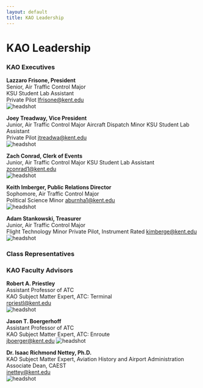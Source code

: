 ```yaml
---
layout: default
title: KAO Leadership
---
```

# KAO Leadership

### KAO Executives

__Lazzaro Frisone, President__  
Senior, Air Traffic Control Major  
KSU Student Lab Assistant  
Private Pilot
[lfrisone@kent.edu](mailto:lfrisone@kent.edu)  
![headshot](/assets/images/leadership/AR.jpg)

__Joey Treadway, Vice President__  
Junior, Air Traffic Control Major 
Aircraft Dispatch Minor
KSU Student Lab Assistant  
Private Pilot
[jtreadwa@kent.edu](mailto:jtreadwa@kent.edu)  
![headshot](/assets/images/leadership/CS.jpg)

__Zach Conrad, Clerk of Events__  
Junior, Air Traffic Control Major 
KSU Student Lab Assistant
[zconrad1@kent.edu](mailto:zconrad1@kent.edu)  
![headshot](/assets/images/leadership/ZC.jpg)

__Keith Imberger, Public Relations Director__  
Sophomore, Air Traffic Control Major  
Political Science Minor
[aburnha1@kent.edu](mailto:aburnha1@kent.edu)  
![headshot](/assets/images/leadership/AB.jpg)

__Adam Stankowski, Treasurer__  
Junior, Air Traffic Control Major  
Flight Technology Minor
Private Pilot, Instrument Rated
[kimberge@kent.edu](mailto:kimberge@kent.edu)  
![headshot](/assets/images/leadership/AB.jpg)


### Class Representatives

<!-- __, Freshman Class Representative__  
Freshman, Air Traffic Control Major
[@kent.edu](mailto:@kent.edu)
![headshot](/assets/images/leadership/XX.jpg)  

__, Sophomore Class Representative__  
Sophomore, Air Traffic Control Major  
[@kent.edu](mailto:@kent.edu)  
![headshot](/assets/images/leadership/XX.jpg) -->



### KAO Faculty Advisors

__Robert A. Priestley__  
Assistant Professor of ATC  
KAO Subject Matter Expert, ATC: Terminal  
[rpriestl@kent.edu](mailto:rpriestl@kent.edu)  
![headshot](/assets/images/leadership/RP.jpg)

__Jason T. Boergerhoff__  
Assistant Professor of ATC  
KAO Subject Matter Expert, ATC: Enroute  
[jboerger@kent.edu](mailto:jboerger@kent.edu)
![headshot](/assets/images/leadership/JB.jpg)

__Dr. Isaac Richmond Nettey, Ph.D.__  
KAO Subject Matter Expert, Aviation History and Airport Administration  
Associate Dean, CAEST  
[inettey@kent.edu](mailto:inettey@kent.edu)  
![headshot](/assets/images/leadership/IN.jpg)
